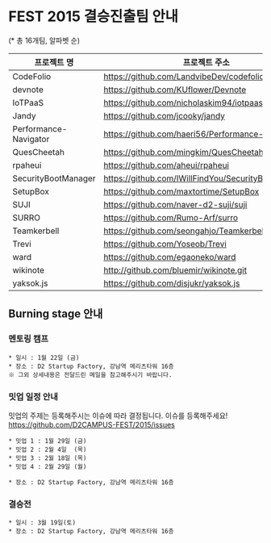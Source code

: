 # FEST 2015 결승진출팀 안내
(* 총 16개팀, 알파벳 순)

프로젝트 명 | 프로젝트 주소 
----|----
CodeFolio|https://github.com/LandvibeDev/codefolio
devnote|https://github.com/KUflower/Devnote
IoTPaaS|https://github.com/nicholaskim94/iotpaas
Jandy|https://github.com/jcooky/jandy
Performance-Navigator|https://github.com/haeri56/Performance-Navigator
QuesCheetah| https://github.com/mingkim/QuesCheetah
rpaheui|https://github.com/aheui/rpaheui
SecurityBootManager|https://github.com/IWillFindYou/SecurityBootManager
SetupBox|https://github.com/maxtortime/SetupBox
SUJI |https://github.com/naver-d2-suji/suji
SURRO|https://github.com/Rumo-Arf/surro
Teamkerbell|https://github.com/seongahjo/Teamkerbell
Trevi|https://github.com/Yoseob/Trevi
ward |https://github.com/egaoneko/ward
wikinote|http://github.com/bluemir/wikinote.git
yaksok.js|https://github.com/disjukr/yaksok.js


## Burning stage 안내

### 멘토링 캠프

```
* 일시 : 1월 22일 (금)
* 장소 : D2 Startup Factory, 강남역 메리츠타워 16층
※ 그외 상세내용은 전달드린 메일을 참고해주시기 바랍니다.
```

### 밋업 일정 안내<br/>
밋업의 주제는 등록해주시는 이슈에 따라 결정됩니다. 이슈를 등록해주세요! 
https://github.com/D2CAMPUS-FEST/2015/issues
```
* 밋업 1 : 1월 29일 (금)
* 밋업 2 : 2월 4일  (목)
* 밋업 3 : 2월 18일 (목)
* 밋업 4 : 2월 29일 (월)

* 장소 : D2 Startup Factory, 강남역 메리츠타워 16층
```

### 결승전
```
* 일시 : 3월 19일(토)
* 장소 : D2 Startup Factory, 강남역 메리츠타워 16층
```
